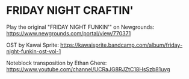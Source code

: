 # FRIDAY NIGHT CRAFTIN'

Play the original "FRIDAY NIGHT FUNKIN'" on Newgrounds:
https://www.newgrounds.com/portal/view/770371

OST by Kawai Sprite:
https://kawaisprite.bandcamp.com/album/friday-night-funkin-ost-vol-1

Noteblock transposition by Ethan Ghere:
https://www.youtube.com/channel/UCRaJG8RJZtC18HsSzb81uvg
